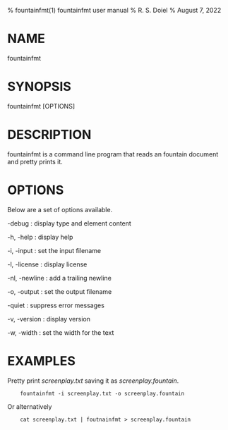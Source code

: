 % fountainfmt(1) fountainfmt user manual
% R. S. Doiel
% August 7, 2022

# NAME

fountainfmt

# SYNOPSIS

fountainfmt [OPTIONS]

# DESCRIPTION

fountainfmt is a command line program that reads an fountain document and pretty prints it.


# OPTIONS

Below are a set of options available.

-debug
: display type and element content

-h, -help
: display help

-i, -input
: set the input filename

-l, -license
: display license

-nl, -newline
: add a trailing newline

-o, -output
: set the output filename

-quiet
: suppress error messages

-v, -version
: display version

-w, -width
: set the width for the text


# EXAMPLES

Pretty print *screenplay.txt* saving it as *screenplay.fountain*.

~~~shell
    fountainfmt -i screenplay.txt -o screenplay.fountain
~~~

Or alternatively

~~~shell
    cat screenplay.txt | foutnainfmt > screenplay.fountain
~~~


